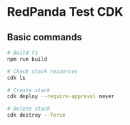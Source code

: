 # RedPanda Test CDK

## Basic commands

```sh
# Build ts
npm run build

# Check stack resources
cdk ls

# Create stack
cdk deploy --require-approval never

# Delete stack
cdk destroy --force
```
